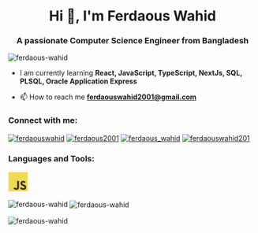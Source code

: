 <h1 align="center">Hi 👋, I'm Ferdaous Wahid</h1>
<h3 align="center">A passionate Computer Science Engineer from Bangladesh</h3>

<p align="left"> <img src="https://komarev.com/ghpvc/?username=ferdaous-wahid&label=Profile%20views&color=0e75b6&style=flat" alt="ferdaous-wahid" /> </p>

- I am currently learning **React, JavaScript, TypeScript, NextJs, SQL, PLSQL, Oracle Application Express**

- 📫 How to reach me **ferdaouswahid2001@gmail.com**



<h3 align="left">Connect with me:</h3>
<p align="left">
<a href="https://linkedin.com/in/ferdaouswahid" target="blank"><img align="center" src="https://raw.githubusercontent.com/rahuldkjain/github-profile-readme-generator/master/src/images/icons/Social/linked-in-alt.svg" alt="ferdaouswahid" height="30" width="40" /></a>
<a href="https://fb.com/ferdaous2001" target="blank"><img align="center" src="https://raw.githubusercontent.com/rahuldkjain/github-profile-readme-generator/master/src/images/icons/Social/facebook.svg" alt="ferdaous2001" height="30" width="40" /></a>
<a href="https://instagram.com/ferdaous_wahid" target="blank"><img align="center" src="https://raw.githubusercontent.com/rahuldkjain/github-profile-readme-generator/master/src/images/icons/Social/instagram.svg" alt="ferdaous_wahid" height="30" width="40" /></a>
<a href="https://www.hackerrank.com/ferdaouswahid201" target="blank"><img align="center" src="https://raw.githubusercontent.com/rahuldkjain/github-profile-readme-generator/master/src/images/icons/Social/hackerrank.svg" alt="ferdaouswahid201" height="30" width="40" /></a>
</p>

<h3 align="left">Languages and Tools:</h3>
<p align="left"> <a href="https://developer.mozilla.org/en-US/docs/Web/JavaScript" target="_blank" rel="noreferrer"> <img src="https://raw.githubusercontent.com/devicons/devicon/master/icons/javascript/javascript-original.svg" alt="javascript" width="40" height="40"/> </a> 

<p><img align="left" src="https://github-readme-stats.vercel.app/api/top-langs?username=ferdaous-wahid&show_icons=true&locale=en&layout=compact" alt="ferdaous-wahid" /></p>

<p>&nbsp;<img align="center" src="https://github-readme-stats.vercel.app/api?username=ferdaous-wahid&show_icons=true&locale=en" alt="ferdaous-wahid" /></p>

<p><img align="center" src="https://github-readme-streak-stats.herokuapp.com/?user=ferdaous-wahid&" alt="ferdaous-wahid" /></p>
